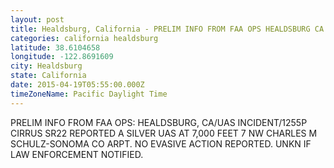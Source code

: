 ```yaml
---
layout: post
title: Healdsburg, California - PRELIM INFO FROM FAA OPS HEALDSBURG CA UAS INCIDENT 1255P CIRRUS SR22 REPORTED A SILVER
categories: california healdsburg
latitude: 38.6104658
longitude: -122.8691609
city: Healdsburg
state: California
date: 2015-04-19T05:55:00.000Z
timeZoneName: Pacific Daylight Time
---
```


PRELIM INFO FROM FAA OPS:  HEALDSBURG, CA/UAS INCIDENT/1255P CIRRUS SR22 REPORTED A SILVER UAS AT 7,000 FEET 7 NW CHARLES M SCHULZ-SONOMA CO ARPT. NO EVASIVE ACTION REPORTED. UNKN IF LAW ENFORCEMENT NOTIFIED.